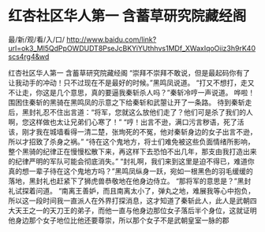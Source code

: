 # 红杏社区华人第一 含蓄草研究院藏经阁

最/新/观/看/入/口/ http://www.baidu.com/link?url=ok3_Ml5QdPpOWDUDT8PseJcBKYiYUthhvs1MDf_XWaxIqoOiiz3h9rK40scs4rg4&wd

红杏社区华人第一 含蓄草研究院藏经阁
“崇拜不崇拜不敢说，但是最起码你有了让我动手的冲动！只不过现在不是最好的时候。”黑鸣凤说道。
    “打又不想打，走又不让走，你这是几个意思，真的要逼我秦斩杀人吗？”秦斩冷哼一声说道。
    哗啦！
    围困住秦斩的黑骑在黑鸣凤的示意之下给秦斩和武曌让开了一条路。
    待到秦斩走后，黑封礼忍不住出言道：“将军，您就这么放他们走了？他们可是杀了我们的人啊，您这样做也太让兄弟们心寒了！”
    “哼！出言不逊，满口污言秽语，死了活该，刚才我在城墙看得一清二楚，张珣死的不冤，他对秦斩身边的女子出言不逊，所以才招致了杀身之祸。”
    “待在这个鬼地方，将士们难免被这些负面情绪所影响，整个黑骑的纪律正在慢慢松散下来，再这样下去恐怕不出几年，那支由我打造出来的纪律严明的军队可能会彻底消失。”
    “封礼啊，我们来到这里是迫不得已，难道你真的想一辈子待在这个鬼地方吗？”黑鸣凤纵身一跃，宛如一根黑色的羽毛缓缓的落地，黑封礼也赶紧下了狮虎兽恭敬地在他身边侍立。
    “那将军的意思是？”黑封礼试探着问道。
    “南离王善妒，而且南离太小了，弹丸之地，难展我等心中抱负，所以这一段时间我一直派人在外界打探消息，这才知道了秦斩此人，此人是武朝四大天王之一的天刀王的弟子，而他一直与他身边那位女子落后半个身位，这就证明他身边那个女子地位比他还要尊崇，所以那个女子不是武朝皇室一脉的郡

